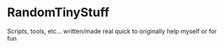 # RandomTinyStuff
Scripts, tools, etc... written/made real quick to originally help myself or for fun
